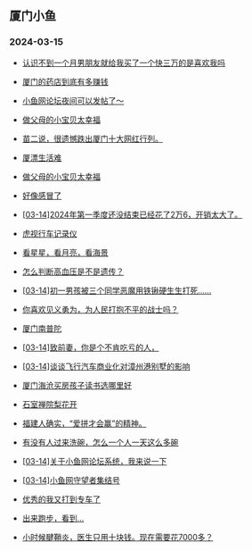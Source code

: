## 厦门小鱼 
### 2024-03-15

+ [认识不到一个月男朋友就给我买了一个快三万的是喜欢我吗](http://bbs.xmfish.com/read-htm-tid-18160327.html)

+ [厦门的药店到底有多赚钱](http://bbs.xmfish.com/read-htm-tid-18160262.html)

+ [小鱼网论坛夜间可以发帖了～](http://bbs.xmfish.com/read-htm-tid-18160179.html)

+ [做父母的小宝贝太幸福](http://bbs.xmfish.com/read-htm-tid-18160192.html)

+ [苗二说，很遗憾跌出厦门十大网红行列。](http://bbs.xmfish.com/read-htm-tid-18160373.html)

+ [厦漂生活难](http://bbs.xmfish.com/read-htm-tid-18160214.html)

+ [做父母的小宝贝太幸福](http://bbs.xmfish.com/read-htm-tid-18160193.html)

+ [好像感冒了](http://bbs.xmfish.com/read-htm-tid-18160195.html)

+ [[03-14]2024年第一季度还没结束已经花了2万6，开销太大了。](http://bbs.xmfish.com/read-htm-tid-18160217.html)

+ [虎视行车记录仪](http://bbs.xmfish.com/read-htm-tid-18160374.html)

+ [看星星，看月亮，看海景](http://bbs.xmfish.com/read-htm-tid-18160220.html)

+ [怎么判断高血压是不是遗传？](http://bbs.xmfish.com/read-htm-tid-18160369.html)

+ [[03-14]初一男孩被三个同学恶魔用铁锹硬生生打死……](http://bbs.xmfish.com/read-htm-tid-18160455.html)

+ [你喜欢见义勇为，为人民打抱不平的战士吗？](http://bbs.xmfish.com/read-htm-tid-18160221.html)

+ [厦门南普陀](http://bbs.xmfish.com/read-htm-tid-18160368.html)

+ [[03-14]致前妻，你是个不肯吃亏的人，](http://bbs.xmfish.com/read-htm-tid-18160504.html)

+ [[03-14]谈谈飞行汽车商业化对漳州港别墅的影响](http://bbs.xmfish.com/read-htm-tid-18160506.html)

+ [厦门海沧买房孩子读书选哪里好](http://bbs.xmfish.com/read-htm-tid-18160497.html)

+ [石室禅院梨花开](http://bbs.xmfish.com/read-htm-tid-18160365.html)

+ [福建人确实，“爱拼才会赢”的精神。](http://bbs.xmfish.com/read-htm-tid-18160492.html)

+ [有没有人过来洗碗，怎么一个人一天这么多碗](http://bbs.xmfish.com/read-htm-tid-18160571.html)

+ [[03-14]关于小鱼网论坛系统，我来说一下](http://bbs.xmfish.com/read-htm-tid-18160646.html)

+ [[03-14]小鱼网守望者集结号](http://bbs.xmfish.com/read-htm-tid-18160633.html)

+ [优秀的我又打到专车了](http://bbs.xmfish.com/read-htm-tid-18160560.html)

+ [出来跑步，看到…](http://bbs.xmfish.com/read-htm-tid-18160621.html)

+ [小时候腱鞘炎，医生只用十块钱。现在需要花7000多？](http://bbs.xmfish.com/read-htm-tid-18160659.html)

